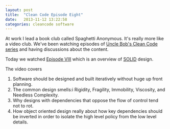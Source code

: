 ```yaml
---
layout: post
title:  "Clean Code Episode Eight"
date:   2013-11-12 13:22:58
categories: cleancode software
---
```


At work I lead a book club called Spaghetti Anonymous. It's really more like a
video club. We've been watching episodes of [Uncle Bob's Clean Code series](http://cleancoders.com/)
and having discussions about the content.

Today we watched [Episode VIII](http://cleancoders.com/codecast/clean-code-episode-8/show) which is an
overview of [SOLID](http://en.wikipedia.org/wiki/SOLID_(object-oriented_design))
design.

The video covers

1. Software should be designed and built iteratively without huge up front planning.
2. The common design smells:i Rigidity, Fragility, Immobility, Viscosity, and Needless Complexity.
3. Why designs with dependencies that oppose the flow of control tend not to rot.
4. How object oriented design really about how key dependencies should be inverted in order to isolate the high level policy from the low level details.
